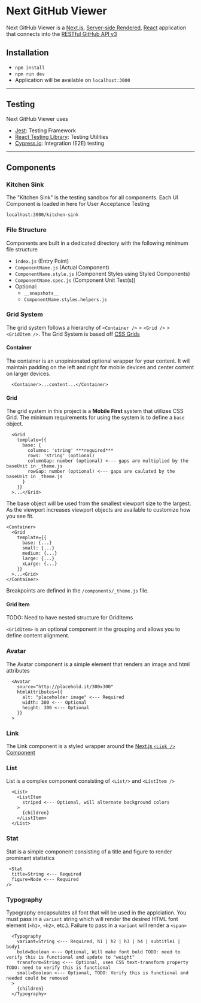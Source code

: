 # Next GitHub Viewer

Next GitHub Viewer is a [Next.js](https://nextjs.org/), [Server-side Rendered](https://nextjs.org/features/server-side-rendering#benefits), [React](https://reactjs.org/) application that connects into the [RESTful GitHub API v3](https://developer.github.com/v3/)

## Installation

- `npm install`
- `npm run dev`
- Application will be available on `localhost:3000`

---

## Testing

Next GitHub Viewer uses

- [Jest](https://jestjs.io/docs/en/configuration): Testing Framework
- [React Testing Library](https://github.com/testing-library/react-testing-library): Testing Utilities
- [Cypress.io](https://www.cypress.io/): Integration (E2E) testing

---

## Components

### Kitchen Sink

The "Kitchen Sink" is the testing sandbox for all components. Each UI Component is loaded in here for User Acceptance Testing

`localhost:3000/kitchen-sink`

### File Structure

Components are built in a dedicated directory with the following minimum file structure

- `index.js` (Entry Point)
- `ComponentName.js` (Actual Component)
- `ComponentName.style.js` (Component Styles using Styled Components)
- `ComponentName.spec.js` (Component Unit Test(s))
- Optional:
  - `__snapshots__`
  - `ComponentName.styles.helpers.js`

### Grid System

The grid system follows a hierarchy of `<Container />` > `<Grid />` > `<GridItem />`. The Grid System is based off [CSS Grids](https://css-tricks.com/snippets/css/complete-guide-grid/)

#### Container

The container is an unopinionated optional wrapper for your content. It will maintain padding on the left and right for mobile devices and center content on larger devices.

```
  <Container>...content...</Container>
```

#### Grid

The grid system in this project is a **Mobile First** system that utilizes CSS Grid. The minimum requirements for using the system is to define a `base` object.

```
  <Grid
    template={{
      base: {
        columns: 'string' ***required***
        rows: 'string' (optional)
        columnGap: number (optional) <--- gaps are multiplied by the baseUnit in _theme.js
        rowGap: number (optional) <--- gaps are caulated by the baseUnit in _theme.js
      }
    }}
  >...</Grid>
```

The base object will be used from the smallest viewport size to the largest. As the viewport increases viewport objects are available to customize how you see fit.

```
<Container>
  <Grid
    template={{
      base: {...}
      small: {...}
      medium: {...}
      large: {...}
      xLarge: {...}
    }}
  >...<Grid>
</Container>
```

Breakpoints are defined in the `/components/_theme.js` file.

#### Grid Item

TODO: Need to have nested structure for GridItems

`<GridItem>` is an optional component in the grouping and allows you to define content alignment.

### Avatar

The Avatar component is a simple element that renders an image and html attributes

```
  <Avatar
    source="http://placehold.it/300x300"
    htmlAttributes={{
      alt: "placeholder image" <--- Required
      width: 300 <--- Optional
      height: 300 <--- Optional
    }}
  >
```

### Link

The Link component is a styled wrapper around the [Next.js `<Link />` Component](https://nextjs.org/learn/basics/navigate-between-pages/using-link)

### List

List is a complex component consisting of `<List/>` and `<ListItem />`

```
  <List>
    <ListItem
      striped <--- Optional, will alternate background colors
    >
      {children}
    </ListItem>
  </List>
```

### Stat

Stat is a simple component consisting of a title and figure to render prominant statistics

```
 <Stat
  title=String <--- Required
  figure=Node <--- Required
/>
```

### Typography

Typography encapsulates all font that will be used in the applciation. You must pass in a `variant` string which will render the desired HTML font element (`<h1>`, `<h2>`, etc.). Failure to pass in a `variant` will render a `<span>`

```
  <Typography
    variant=String <--- Required, h1 | h2 | h3 | h4 | subtitle1 | body1
    bold=Boolean <--- Optional, Will make font bold TODO: need to verify this is functional and update to "weight"
    transform=String <--- Optional, uses CSS text-transform property TODO: need to verify this is functional
    small=Boolean <--- Optional, TODO: Verify this is functional and needed could be removed
  >
    {children}
  </Typography>
```
